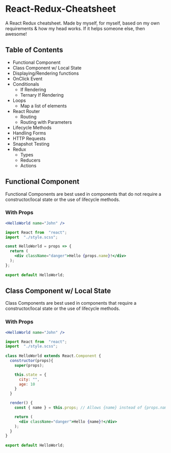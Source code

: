 
# React-Redux-Cheatsheet
A React Redux cheatsheet. Made by myself, for myself, based on my own requirements &amp; how my head works. If it helps someone else, then awesome!

## Table of Contents
 - Functional Component
 - Class Component w/ Local State
 - Displaying/Rendering functions
 - OnClick Event
 - Conditionals
	 - If Rendering
	 - Ternary If Rendering
- Loops
	- Map a list of elements
- React Router
	- Routing
	- Routing with Parameters
- Lifecycle Methods
- Handling Forms
- HTTP Requests
- Snapshot Testing
- Redux
	- Types
	- Reducers
	- Actions

## Functional Component
Functional Components are best used in components that do not require a constructor/local state or the use of lifecycle methods.

### With Props
```jsx
<HelloWorld name="John" />
```
```jsx
import React from  "react";
import  "./style.scss";

const HelloWorld = props => {
  return (
    <div className="danger">Hello {props.name}!</div>
  );
};
	
export default HelloWorld;
```

## Class Component w/ Local State
Class Components are best used in components that require a constructor/local state or the use of lifecycle methods.

### With Props
```jsx
<HelloWorld name="John" />
```

```jsx
import React from  "react";
import  "./style.scss";
	
class HelloWorld extends React.Component {
  constructor(props){
    super(props);

    this.state = {
      city: "",
      age: 10			
    }
  }

  render() {
    const { name } = this.props; // Allows {name} instead of {props.name} below.

    return (
      <div className="danger">Hello {name}!</div>
    );
  }
}
	
export default HelloWorld;
```
